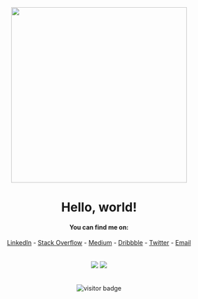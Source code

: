 
<div align="center">
  <img src="https://i.imgur.com/8MupZHY.gif" width="400px" />
  <br>
  
  # Hello, world!

  #### You can find me on:
  [LinkedIn](https://www.linkedin.com/in/soroush-chehresa) - [Stack Overflow](https://stackoverflow.com/users/9516173/soroush-chehresa) - [Medium](https://medium.com/@soroushchehresa) - [Dribbble](https://dribbble.com/soroushchehresa) - [Twitter](https://twitter.com/soroushchehresa) - [Email](mailto:s1996ch@gmail.com)
  <br>
  <br>
  <br>
  <img src="https://github-readme-stats-puce-alpha.vercel.app/api?username=soroushchehresa&show_icons=true&line_height=45&include_all_commits=true" />  <img src="https://github-readme-stackoverflow.vercel.app/?userID=9516173"  />
  <br>
  <br>
  <br>
  <img src="https://visitor-badge.laobi.icu/badge?page_id=soroushchehresa" alt="visitor badge"/>
  <br>
</div>
